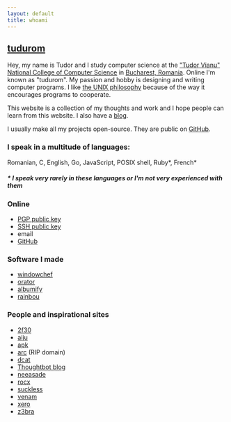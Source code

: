 ```yaml
---
layout: default
title: whoami
---
```


[tudurom](https://www.youtube.com/watch?v=U5u-X4bocr4)
-------

Hey, my name is Tudor and I study computer science at the
["Tudor Vianu" National College of Computer Science](https://en.wikipedia.org/wiki/Tudor_Vianu_National_College_of_Computer_Science)
in [Bucharest, Romania](https://en.wikipedia.org/wiki/Bucharest). Online I'm known as "tudurom".
My passion and hobby is designing and writing computer programs. I like [the UNIX
philosophy](https://en.wikipedia.org/wiki/Unix_philosophy) because of the way it
encourages programs to cooperate.

This website is a collection of my thoughts and work and I hope people can learn
from this website. I also have a [blog](/blog).

I usually make all my projects open-source. They are public on
[GitHub](https://github.com/tudurom/).

### I speak in a multitude of languages:

Romanian, C, English, Go, JavaScript, POSIX shell, Ruby\*, French\*

##### \* I speak very rarely in these languages or I'm not very experienced with them

### Online

* [PGP public key](/pgp.pub)
* [SSH public key](/ssh.pub)
* <span class="fakelink" onclick="this.innerHTML = atob('PGEgaHJlZj0ibWFpbHRvOnR1ZHVyb21AZ21haWwuY29tIj50dWR1cm9tQGdtYWlsLmNvbTwvYT4K')">email</span>
* [GitHub](https://github.com/tudurom)

### Software I made

* [windowchef](https://github.com/tudurom/windowchef/)
* [orator](https://github.com/tudurom/orator/)
* [albumify](https://github.com/gnotclub/albumify-next/)
* [rainbou](https://github.com/tudurom/rainbou/)

### People and inspirational sites

<div id="people"></div>

* [2f30](http://2f30.org/)
* [aiju](http://aiju.de/)
* [apk](https://pluvi.us/)
* [arc](http://arcetera.moe/) (RIP domain)
* [dcat](https://lyngvaer.no/)
* [Thoughtbot blog](https://robots.thoughtbot.com/)
* [neeasade](http://neeasade.net/)
* [rocx](http://rocx.rocks/)
* [suckless](http://suckless.org/)
* [venam](https://venam.nixers.net/blog/)
* [xero](http:s//xero.nu/)
* [z3bra](https://z3bra.org/)

